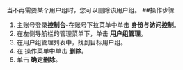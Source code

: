 当不再需要某个用户组时，您可以删除该用户组。
##操作步骤
1. 主账号登录**控制台**-在账号下拉菜单中单击 **身份与访问控制**。
2. 在左侧导航栏的管理菜单下，单击 **用户组管理**。
3. 在用户组管理列表中，找到目标用户组。
4. 在 操作菜单中单击 **删除**。
5. 单击 **确定删除**。
